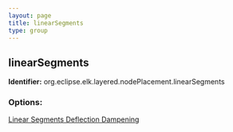 ```yaml
---
layout: page
title: linearSegments
type: group
---
```

## linearSegments

**Identifier:** org.eclipse.elk.layered.nodePlacement.linearSegments

### Options:

[Linear Segments Deflection Dampening](org-eclipse-elk-layered-nodePlacement-linearSegments-deflectionDampening)
